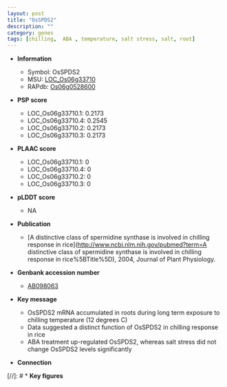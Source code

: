 ```yaml
---
layout: post
title: "OsSPDS2"
description: ""
category: genes
tags: [chilling,  ABA , temperature, salt stress, salt, root]
---
```


* **Information**  
    + Symbol: OsSPDS2  
    + MSU: [LOC_Os06g33710](http://rice.plantbiology.msu.edu/cgi-bin/ORF_infopage.cgi?orf=LOC_Os06g33710)  
    + RAPdb: [Os06g0528600](http://rapdb.dna.affrc.go.jp/viewer/gbrowse_details/irgsp1?name=Os06g0528600)  

* **PSP score**  
    + LOC_Os06g33710.1: 0.2173 
    + LOC_Os06g33710.4: 0.2545 
    + LOC_Os06g33710.2: 0.2173 
    + LOC_Os06g33710.3: 0.2173 

* **PLAAC score**  
    + LOC_Os06g33710.1: 0 
    + LOC_Os06g33710.4: 0 
    + LOC_Os06g33710.2: 0 
    + LOC_Os06g33710.3: 0 

* **pLDDT score**
    + NA


* **Publication**  
    + [A distinctive class of spermidine synthase is involved in chilling response in rice](http://www.ncbi.nlm.nih.gov/pubmed?term=A distinctive class of spermidine synthase is involved in chilling response in rice%5BTitle%5D), 2004, Journal of Plant Physiology.

* **Genbank accession number**  
    + [AB098063](http://www.ncbi.nlm.nih.gov/nuccore/AB098063)

* **Key message**  
    + OsSPDS2 mRNA accumulated in roots during long term exposure to chilling temperature (12 degrees C)
    + Data suggested a distinct function of OsSPDS2 in chilling response in rice
    + ABA treatment up-regulated OsSPDS2, whereas salt stress did not change OsSPDS2 levels significantly

* **Connection**  

[//]: # * **Key figures**  


